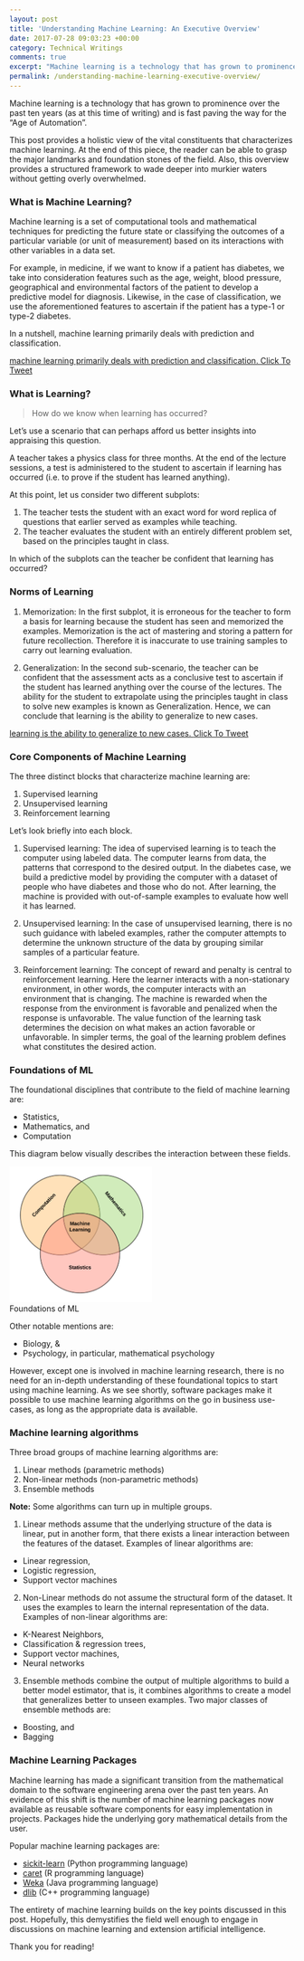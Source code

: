```yaml
---
layout: post
title: 'Understanding Machine Learning: An Executive Overview'
date: 2017-07-28 09:03:23 +00:00
category: Technical Writings
comments: true
excerpt: "Machine learning is a technology that has grown to prominence over the past ten years (as at this time of writing) and is fast paving the way for the &#8220;Age of Automation&#8221;. This post provides a holistic view of the vital constituents that characterizes machine learning. At the end of this piece, the reader can be able to grasp the major landmarks and foundation stones of the field. Also, this overview provides a structured framework to wade deeper into murkier waters without getting overly overwhelmed."
permalink: /understanding-machine-learning-executive-overview/
---
```

Machine learning is a technology that has grown to prominence over the past ten years (as at this time of writing) and is fast paving the way for the &#8220;Age of Automation&#8221;.

This post provides a holistic view of the vital constituents that characterizes machine learning. At the end of this piece, the reader can be able to grasp the major landmarks and foundation stones of the field. Also, this overview provides a structured framework to wade deeper into murkier waters without getting overly overwhelmed.

### What is Machine Learning?

Machine learning is a set of computational tools and mathematical techniques for predicting the future state or classifying the outcomes of a particular variable (or unit of measurement) based on its interactions with other variables in a data set.

For example, in medicine, if we want to know if a patient has diabetes, we take into consideration features such as the age, weight, blood pressure, geographical and environmental factors of the patient to develop a predictive model for diagnosis. Likewise, in the case of classification, we use the aforementioned features to ascertain if the patient has a type-1 or type-2 diabetes.

In a nutshell, machine learning primarily deals with prediction and classification.

<span class='bctt-click-to-tweet'><span class='bctt-ctt-text'><a href='https://twitter.com/intent/tweet?url=https://ekababisong.org/understanding-machine-learning-executive-overview/&#038;text=machine%20learning%20primarily%20deals%20with%20prediction%20and%20classification.&#038;related' target='_blank'>machine learning primarily deals with prediction and classification. </a></span><a href='https://twitter.com/intent/tweet?url=https://ekababisong.org/understanding-machine-learning-executive-overview/&#038;text=machine%20learning%20primarily%20deals%20with%20prediction%20and%20classification.&#038;related' target='_blank' class='bctt-ctt-btn'>Click To Tweet</a></span> 

### What is Learning?

> How do we know when learning has occurred?

Let&#8217;s use a scenario that can perhaps afford us better insights into appraising this question.

A teacher takes a physics class for three months. At the end of the lecture sessions, a test is administered to the student to ascertain if learning has occurred (i.e. to prove if the student has learned anything).

At this point, let us consider two different subplots:
1. The teacher tests the student with an exact word for word replica of questions that earlier served as examples while teaching.
2. The teacher evaluates the student with an entirely different problem set, based on the principles taught in class.

In which of the subplots can the teacher be confident that learning has occurred?

### Norms of Learning
1. Memorization: In the first subplot, it is erroneous for the teacher to form a basis for learning because the student has seen and memorized the examples. Memorization is the act of mastering and storing a pattern for future recollection. Therefore it is inaccurate to use training samples to carry out learning evaluation.

2. Generalization: In the second sub-scenario, the teacher can be confident that the assessment acts as a conclusive test to ascertain if the student has learned anything over the course of the lectures. The ability for the student to extrapolate using the principles taught in class to solve new examples is known as Generalization. Hence, we can conclude that learning is the ability to generalize to new cases.

<span class='bctt-click-to-tweet'><span class='bctt-ctt-text'><a href='https://twitter.com/intent/tweet?url=https://ekababisong.org/understanding-machine-learning-executive-overview/&#038;text=learning%20is%20the%20ability%20to%20generalize%20to%20new%20cases.&#038;related' target='_blank'>learning is the ability to generalize to new cases. </a></span><a href='https://twitter.com/intent/tweet?url=https://ekababisong.org/understanding-machine-learning-executive-overview/&#038;text=learning%20is%20the%20ability%20to%20generalize%20to%20new%20cases.&#038;related' target='_blank' class='bctt-ctt-btn'>Click To Tweet</a></span> 

### Core Components of Machine Learning

The three distinct blocks that characterize machine learning are:
1. Supervised learning 
2. Unsupervised learning 
3. Reinforcement learning

Let&#8217;s look briefly into each block.

1. Supervised learning: The idea of supervised learning is to teach the computer using labeled data. The computer learns from data, the patterns that correspond to the desired output. In the diabetes case, we build a predictive model by providing the computer with a dataset of people who have diabetes and those who do not. After learning, the machine is provided with out-of-sample examples to evaluate how well it has learned.

2. Unsupervised learning: In the case of unsupervised learning, there is no such guidance with labeled examples, rather the computer attempts to determine the unknown structure of the data by grouping similar samples of a particular feature.

3. Reinforcement learning: The concept of reward and penalty is central to reinforcement learning. Here the learner interacts with a non-stationary environment, in other words, the computer interacts with an environment that is changing. The machine is rewarded when the response from the environment is favorable and penalized when the response is unfavorable. The value function of the learning task determines the decision on what makes an action favorable or unfavorable. In simpler terms, the goal of the learning problem defines what constitutes the desired action.

### Foundations of ML
The foundational disciplines that contribute to the field of machine learning are:
* Statistics,
* Mathematics, and
* Computation

This diagram below visually describes the interaction between these fields.

<div class="imgcap">
<img src="../assets/exec_overview/diagram-model.png" style="width: 50%; height: 50%">
<div class="thecap">Foundations of ML</div>
</div>

Other notable mentions are: 
* Biology, &
* Psychology, in particular, mathematical psychology

However, except one is involved in machine learning research, there is no need for an in-depth understanding of these foundational topics to start using machine learning. As we see shortly, software packages make it possible to use machine learning algorithms on the go in business use-cases, as long as the appropriate data is available.

### Machine learning algorithms

Three broad groups of machine learning algorithms are:
1. Linear methods (parametric methods)
2. Non-linear methods (non-parametric methods)
3. Ensemble methods

**Note:** Some algorithms can turn up in multiple groups.

1. Linear methods assume that the underlying structure of the data is linear, put in another form, that there exists a linear interaction between the features of the dataset. Examples of linear algorithms are:
* Linear regression,
* Logistic regression,
* Support vector machines

2. Non-Linear methods do not assume the structural form of the dataset. It uses the examples to learn the internal representation of the data. Examples of non-linear algorithms are:
* K-Nearest Neighbors,
* Classification & regression trees,
* Support vector machines,
* Neural networks

3. Ensemble methods combine the output of multiple algorithms to build a better model estimator, that is, it combines algorithms to create a model that generalizes better to unseen examples. Two major classes of ensemble methods are:
* Boosting, and
* Bagging

### Machine Learning Packages

Machine learning has made a significant transition from the mathematical domain to the software engineering arena over the past ten years. An evidence of this shift is the number of machine learning packages now available as reusable software components for easy implementation in projects. Packages hide the underlying gory mathematical details from the user.

Popular machine learning packages are:
  
* [sickit-learn](http://scikit-learn.org/stable/) (Python programming language)
* [caret](http://topepo.github.io/caret/index.html) (R programming language)
* [Weka](http://www.cs.waikato.ac.nz/ml/weka/) (Java programming language)
* [dlib](http://dlib.net) (C++ programming language)

The entirety of machine learning builds on the key points discussed in this post. Hopefully, this demystifies the field well enough to engage in discussions on machine learning and extension artificial intelligence.

Thank you for reading!